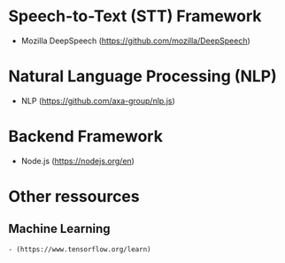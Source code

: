 # Speech-to-Text (STT) Framework
  - Mozilla DeepSpeech (https://github.com/mozilla/DeepSpeech)
  
# Natural Language Processing (NLP)
  - NLP (https://github.com/axa-group/nlp.js)

# Backend Framework
  - Node.js (https://nodejs.org/en)

# Other ressources
  ## Machine Learning 
    - (https://www.tensorflow.org/learn)
